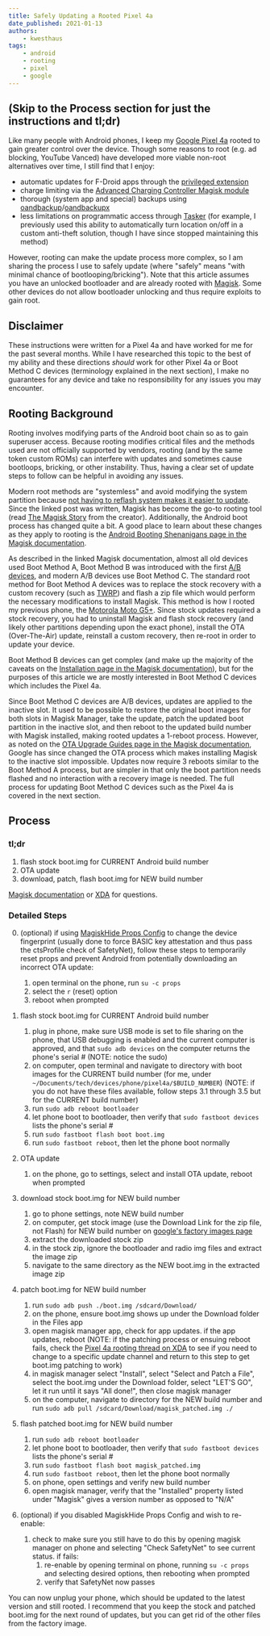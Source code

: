 ```yaml
---
title: Safely Updating a Rooted Pixel 4a
date_published: 2021-01-13
authors:
    - kwesthaus
tags:
    - android
    - rooting
    - pixel
    - google
---
```


## (Skip to the Process section for just the instructions and tl;dr)

Like many people with Android phones, I keep my [Google Pixel 4a](https://www.gsmarena.com/google_pixel_4a-10123.php) rooted to gain greater control over the device. Though some reasons to root (e.g. ad blocking, YouTube Vanced) have developed more viable non-root alternatives over time, I still find that I enjoy:
- automatic updates for F-Droid apps through the [privileged extension](https://f-droid.org/en/packages/org.fdroid.fdroid.privileged/)
- charge limiting via the [Advanced Charging Controller Magisk module](https://github.com/Magisk-Modules-Repo/acc)
- thorough (system app and special) backups using [oandbackup](https://github.com/jensstein/oandbackup)/[oandbackupx](https://github.com/machiav3lli/oandbackupx)
- less limitations on programmatic access through [Tasker](https://tasker.joaoapps.com/) (for example, I previously used this ability to automatically turn location on/off in a custom anti-theft solution, though I have since stopped maintaining this method)

However, rooting can make the update process more complex, so I am sharing the process I use to safely update (where "safely" means "with minimal chance of bootlooping/bricking"). Note that this article assumes you have an unlocked bootloader and are already rooted with [Magisk](https://github.com/topjohnwu/Magisk). Some other devices do not allow bootloader unlocking and thus require exploits to gain root.

## Disclaimer

These instructions were written for a Pixel 4a and have worked for me for the past several months. While I have researched this topic to the best of my ability and these directions *should* work for other Pixel 4a or Boot Method C devices (terminology explained in the next section), I make no guarantees for any device and take no responsibility for any issues you may encounter.

## Rooting Background
Rooting involves modifying parts of the Android boot chain so as to gain superuser access. Because rooting modifies critical files and the methods used are not officially supported by vendors, rooting (and by the same token custom ROMs) can interfere with updates and sometimes cause bootloops, bricking, or other instability. Thus, having a clear set of update steps to follow can be helpful in avoiding any issues.

Modern root methods are "systemless" and avoid modifying the system partition because [not having to reflash system makes it easier to update](https://forum.xda-developers.com/t/wip-2016-01-21-android-6-0-marshmallow-closed.3219344/#post-63197935). Since the linked post was written, Magisk has become the go-to rooting tool (read [The Magisk Story](https://www.reddit.com/r/Android/comments/7oem7o/the_magisk_story/) from the creator). Additionally, the Android boot process has changed quite a bit. A good place to learn about these changes as they apply to rooting is the [Android Booting Shenanigans page in the Magisk documentation](https://topjohnwu.github.io/Magisk/boot.html).

As described in the linked Magisk documentation, almost all old devices used Boot Method A, Boot Method B was introduced with the first [A/B devices](https://source.android.com/devices/tech/ota/ab), and modern A/B devices use Boot Method C. The standard root method for Boot Method A devices was to replace the stock recovery with a custom recovery (such as [TWRP](https://twrp.me/)) and flash a zip file which would perform the necessary modifications to install Magisk. This method is how I rooted my previous phone, the [Motorola Moto G5+](https://www.gsmarena.com/motorola_moto_g5_plus-8453.php#xt1687). Since stock updates required a stock recovery, you had to uninstall Magisk and flash stock recovery (and likely other partitions depending upon the exact phone), install the OTA (Over-The-Air) update, reinstall a custom recovery, then re-root in order to update your device.

Boot Method B devices can get complex (and make up the majority of the caveats on the [Installation page in the Magisk documentation](https://topjohnwu.github.io/Magisk/install.html)), but for the purposes of this article we are mostly interested in Boot Method C devices which includes the Pixel 4a.

Since Boot Method C devices are A/B devices, updates are applied to the inactive slot. It used to be possible to restore the original boot images for both slots in Magisk Manager, take the update, patch the updated boot partition in the inactive slot, and then reboot to the updated build number with Magisk installed, making rooted updates a 1-reboot process. However, as noted on the [OTA Upgrade Guides page in the Magisk documentation](https://topjohnwu.github.io/Magisk/ota.html), Google has since changed the OTA process which makes installing Magisk to the inactive slot impossible. Updates now require 3 reboots similar to the Boot Method A process, but are simpler in that only the boot partition needs flashed and no interaction with a recovery image is needed. The full process for updating Boot Method C devices such as the Pixel 4a is covered in the next section.

## Process

### tl;dr
1. flash stock boot.img for CURRENT Android build number
2. OTA update
3. download, patch, flash boot.img for NEW build number

[Magisk documentation](https://topjohnwu.github.io/Magisk/) or [XDA](https://www.xda-developers.com/) for questions.

### Detailed Steps
0. (optional) if using [MagiskHide Props Config](https://github.com/Magisk-Modules-Repo/MagiskHidePropsConf) to change the device fingerprint (usually done to force BASIC key attestation and thus pass the ctsProfile check of SafetyNet), follow these steps to temporarily reset props and prevent Android from potentially downloading an incorrect OTA update:

    1. open terminal on the phone, run `su -c props`
    2. select the `r` (reset) option
    3. reboot when prompted

1. flash stock boot.img for CURRENT Android build number

    1. plug in phone, make sure USB mode is set to file sharing on the phone, that USB debugging is enabled and the current computer is approved, and that `sudo adb devices` on the computer returns the phone's serial # (NOTE: notice the sudo)
    2. on computer, open terminal and navigate to directory with boot images for the CURRENT build number (for me, under `~/Documents/tech/devices/phone/pixel4a/$BUILD_NUMBER`) (NOTE: if you do not have these files available, follow steps 3.1 through 3.5 but for the CURRENT build number)
    3. run `sudo adb reboot bootloader`
    4. let phone boot to bootloader, then verify that `sudo fastboot devices` lists the phone's serial #
    5. run `sudo fastboot flash boot boot.img`
    6. run `sudo fastboot reboot`, then let the phone boot normally

2. OTA update

    1. on the phone, go to settings, select and install OTA update, reboot when prompted

3. download stock boot.img for NEW build number

    1. go to phone settings, note NEW build number
    2. on computer, get stock image (use the Download Link for the zip file, not Flash) for NEW build number on [google's factory images page](https://developers.google.com/android/images?hl=en#sunfish)
    3. extract the downloaded stock zip
    4. in the stock zip, ignore the bootloader and radio img files and extract the image zip
    5. navigate to the same directory as the NEW boot.img in the extracted image zip

4. patch boot.img for NEW build number

    1. run `sudo adb push ./boot.img /sdcard/Download/`
    2. on the phone, ensure boot.img shows up under the Download folder in the Files app
    3. open magisk manager app, check for app updates. if the app updates, reboot (NOTE: if the patching process or ensuing reboot fails, check the [Pixel 4a rooting thread on XDA](https://forum.xda-developers.com/pixel-4a/how-to/guide-unlock-root-pixel-4a-t4153773) to see if you need to change to a specific update channel and return to this step to get boot.img patching to work)
    4. in magisk manager select "Install", select "Select and Patch a File", select the boot.img under the Download folder, select "LET'S GO", let it run until it says "All done!", then close magisk manager
    5. on the computer, navigate to directory for the NEW build number and run `sudo adb pull /sdcard/Download/magisk_patched.img ./`

5. flash patched boot.img for NEW build number

    1. run `sudo adb reboot bootloader`
    2. let phone boot to bootloader, then verify that `sudo fastboot devices` lists the phone's serial #
    3. run `sudo fastboot flash boot magisk_patched.img`
    4. run `sudo fastboot reboot`, then let the phone boot normally
    5. on phone, open settings and verify new build number
    6. open magisk manager, verify that the "Installed" property listed under "Magisk" gives a version number as opposed to "N/A"

6. (optional) if you disabled MagiskHide Props Config and wish to re-enable:
    1. check to make sure you still have to do this by opening magisk manager on phone and selecting "Check SafetyNet" to see current status. if fails:
        1. re-enable by opening terminal on phone, running `su -c props` and selecting desired options, then rebooting when prompted
        2. verify that SafetyNet now passes

You can now unplug your phone, which should be updated to the latest version and still rooted. I recommend that you keep the stock and patched boot.img for the next round of updates, but you can get rid of the other files from the factory image.
